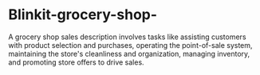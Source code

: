 # Blinkit-grocery-shop-
A grocery shop sales description involves tasks like assisting customers with product selection and purchases, operating the point-of-sale system, maintaining the store's cleanliness and organization, managing inventory, and promoting store offers to drive sales.
